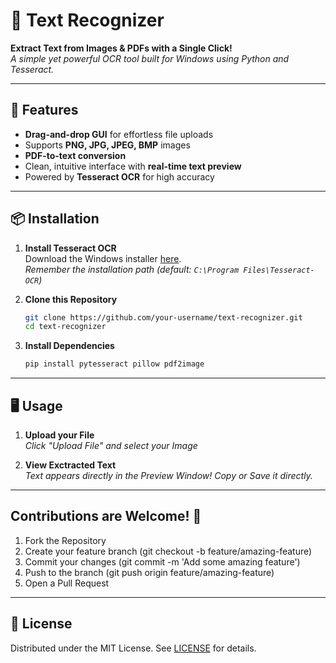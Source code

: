 # 📸 Text Recognizer  
**Extract Text from Images & PDFs with a Single Click!**  
*A simple yet powerful OCR tool built for Windows using Python and Tesseract.*

---

## 🚀 Features  
- **Drag-and-drop GUI** for effortless file uploads  
- Supports **PNG, JPG, JPEG, BMP** images  
- **PDF-to-text conversion** 
- Clean, intuitive interface with **real-time text preview**  
- Powered by **Tesseract OCR** for high accuracy  

---

## 📦 Installation  
1. **Install Tesseract OCR**  
   Download the Windows installer [here](https://github.com/UB-Mannheim/tesseract/wiki).  
   *Remember the installation path (default: `C:\Program Files\Tesseract-OCR`)*  

2. **Clone this Repository**  
   ```bash
   git clone https://github.com/your-username/text-recognizer.git
   cd text-recognizer
   ```
3. **Install Dependencies**
   ```bash
   pip install pytesseract pillow pdf2image
   ```

---

## 🖥️ Usage
1. **Upload your File**\
   *Click "Upload File" and select your Image*

2. **View Exctracted Text**\
   *Text appears directly in the Preview Window! Copy or Save it directly.*

---

## Contributions are Welcome! 🤝
1. Fork the Repository
2. Create your feature branch (git checkout -b feature/amazing-feature)
3. Commit your changes (git commit -m 'Add some amazing feature')
4. Push to the branch (git push origin feature/amazing-feature)
5. Open a Pull Request

---
## 📄 License
Distributed under the MIT License. See [LICENSE](LICENSE) for details.
